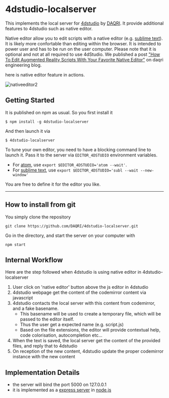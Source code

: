 # 4dstudio-localserver

This implements the local server for [4dstudio](http://daqri.com/daqri-4d-studio/) by [DAQRI](http://daqri.com).
It provide additional features to 4dstudio such as native editor.

Native editor allow you to edit scripts with a native 
editor (e.g. [sublime text](http://www.sublimetext.com/)). 
It is likely more confortable than editing within the browser.
It is intended to power user and has to be run on the user computer.
Please note that it is optional and not at all required to use 4dStudio.
We published a post ["How To Edit Augmented Reality Scripts With Your Favorite Native Editor"](http://daqri.github.io/2015/08/11/4dstudio-localserver.html) on daqri engineering blog.

here is native editor feature in actions.

![nativeeditor2](https://cloud.githubusercontent.com/assets/252962/9174704/780123d2-3f79-11e5-8958-4ae67dfbe211.gif)

## Getting Started

It is published on npm as usual. So you first install it

```
$ npm install -g 4dstudio-localserver
```

And then launch it via 

```
$ 4dstudio-localserver
```

To tune your own editor, you need to have a blocking command line to launch it.
Pass it to the server via ```EDITOR_4DSTUDIO``` environment variables.

* For [atom](http://atom.io), use ```export $EDITOR_4DSTUDIO='atom --wait'```.
* For [sublime text](http://www.sublimetext.com/), use ```export $EDITOR_4DSTUDIO='subl --wait --new-window'```

You are free to define it for the editor you like.

---


## How to install from git

You simply clone the repository 

```
git clone https://github.com/DAQRI/4dstudio-localserver.git
```

Go in the directory, and start the server on your computer with 

```
npm start
```


## Internal Workflow
Here are the step followed when 4dstudio is using native editor in 4dstudio-localserver

1. User click on 'native editor' button above the js editor in 4dstudio
2. 4dstudio webpage get the content of the codemirror content via javascript
3. 4dstudio contacts the local server with this content from codemirror, and a fake basename. 
   - This basename will be used to create a temporary file, which will be passed to the editor itself.
   - Thus the user get a expected name (e.g. script.js)
   - Based on the file extensions, the editor will provide contextual help, code colorisation, autocompletion etc...
4. When the text is saved, the local server get the content of the provided files, and reply that to 4dstudio
5. On reception of the new content, 4dstudio update the proper codemirror instance with the new content

## Implementation Details
- the server will bind the port 5000 on 127.0.0.1
- it is implemented as a [express server](http://expressjs.com/) in [node.js](https://nodejs.org)
